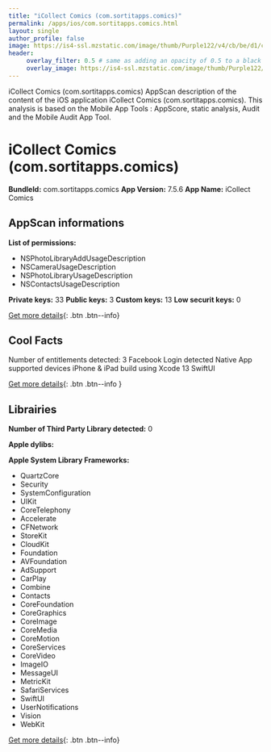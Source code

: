 ```yaml
---
title: "iCollect Comics (com.sortitapps.comics)"
permalink: /apps/ios/com.sortitapps.comics.html
layout: single
author_profile: false
image: https://is4-ssl.mzstatic.com/image/thumb/Purple122/v4/cb/be/d1/cbbed149-ca8a-c959-79c6-85af941c2328/ComicBooks-0-1x_U007emarketing-0-7-0-85-220.png/512x512bb.jpg
header: 
     overlay_filter: 0.5 # same as adding an opacity of 0.5 to a black background
     overlay_image: https://is4-ssl.mzstatic.com/image/thumb/Purple122/v4/cb/be/d1/cbbed149-ca8a-c959-79c6-85af941c2328/ComicBooks-0-1x_U007emarketing-0-7-0-85-220.png/512x512bb.jpg
---
```

iCollect Comics (com.sortitapps.comics) AppScan description of the content of the iOS application iCollect Comics (com.sortitapps.comics). This analysis is based on the Mobile App Tools : AppScore, static analysis, Audit and the Mobile Audit App Tool.

# iCollect Comics (com.sortitapps.comics)

**BundleId:** com.sortitapps.comics
**App Version:** 7.5.6
**App Name:** iCollect Comics


## AppScan informations 

**List of permissions:** 
- NSPhotoLibraryAddUsageDescription
- NSCameraUsageDescription
- NSPhotoLibraryUsageDescription
- NSContactsUsageDescription
  
  
**Private keys:** 33
**Public keys:** 3
**Custom keys:** 13
**Low securit keys:** 0
  
[Get more details](/pricing.html){: .btn .btn--info}

## Cool Facts

Number of entitlements detected: 3
Facebook Login detected
Native App
supported devices iPhone & iPad
build using Xcode 13
SwiftUI
  
[Get more details](/pricing.html){: .btn .btn--info }

## Librairies 
**Number of Third Party Library detected:** 0


**Apple dylibs:**


**Apple System Library Frameworks:**
- QuartzCore
- Security
- SystemConfiguration
- UIKit
- CoreTelephony
- Accelerate
- CFNetwork
- StoreKit
- CloudKit
- Foundation
- AVFoundation
- AdSupport
- CarPlay
- Combine
- Contacts
- CoreFoundation
- CoreGraphics
- CoreImage
- CoreMedia
- CoreMotion
- CoreServices
- CoreVideo
- ImageIO
- MessageUI
- MetricKit
- SafariServices
- SwiftUI
- UserNotifications
- Vision
- WebKit


  
[Get more details](/pricing.html){: .btn .btn--info}


